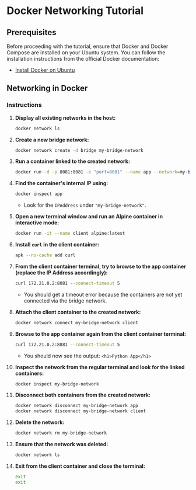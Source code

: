 
# Docker Networking Tutorial

## Prerequisites

Before proceeding with the tutorial, ensure that Docker and Docker Compose are installed on your Ubuntu system. You can follow the installation instructions from the official Docker documentation:

- [Install Docker on Ubuntu](https://docs.docker.com/engine/install/ubuntu/)

## Networking in Docker

### Instructions

1. **Display all existing networks in the host:**
   ```bash
   docker network ls
   ```

2. **Create a new bridge network:**
   ```bash
   docker network create -d bridge my-bridge-network
   ```

3. **Run a container linked to the created network:**
   ```bash
   docker run -d -p 8081:8081 -e "port=8081" --name app --network=my-bridge-network selaworkshops/python-app:2.0
   ```

4. **Find the container's internal IP using:**
   ```bash
   docker inspect app
   ```
   - Look for the `IPAddress` under `"my-bridge-network"`.

5. **Open a new terminal window and run an Alpine container in interactive mode:**
   ```bash
   docker run -it --name client alpine:latest
   ```

6. **Install `curl` in the client container:**
   ```bash
   apk --no-cache add curl  
   ```

7. **From the client container terminal, try to browse to the app container (replace the IP Address accordingly):**
   ```bash
   curl 172.21.0.2:8081 --connect-timeout 5
   ```
   - You should get a timeout error because the containers are not yet connected via the bridge network.

8. **Attach the client container to the created network:**
   ```bash
   docker network connect my-bridge-network client
   ```

9. **Browse to the app container again from the client container terminal:**
   ```bash
   curl 172.21.0.2:8081 --connect-timeout 5
   ```
   - You should now see the output: `<h1>Python App</h1>`

10. **Inspect the network from the regular terminal and look for the linked containers:**
    ```bash
    docker inspect my-bridge-network
    ```

11. **Disconnect both containers from the created network:**
    ```bash
    docker network disconnect my-bridge-network app
    docker network disconnect my-bridge-network client
    ```

12. **Delete the network:**
    ```bash
    docker network rm my-bridge-network
    ```

13. **Ensure that the network was deleted:**
    ```bash
    docker network ls
    ```

14. **Exit from the client container and close the terminal:**
    ```bash
    exit
    exit
    ```
